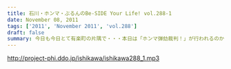 ```yaml
---
title: 石川・ホンマ・ぶるんのBe-SIDE Your Life! vol.288-1
date: November 08, 2011
tags: ['2011', 'November 2011', 'vol.288']
draft: false
summary: 今日も今日とて有楽町の片隅で・・・本日は「ホンマ弾劾裁判！」が行われるのかどうか！？そんなギロンが繰り返される日大商学部学園祭の反省会。NAMAE
---
```


http://project-phi.ddo.jp/ishikawa/ishikawa288_1.mp3
